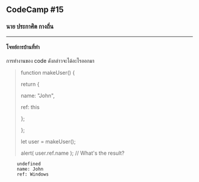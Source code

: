 ## CodeCamp #15

### นาย ประกาศิต กางถิ่น

---

#### โจทย์การบ้านที่ทำ

การทำงานของ code ดังกล่าวจะได้อะไรออกมา

> function makeUser() {
>
> return {
>
> name: "John",
>
> ref: this
>
> };
>
> };
>
> let user = makeUser();
>
> alert( user.ref.name ); // What's the result?

        undefined
        name: John
        ref: Windows
